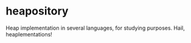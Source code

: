 # heapository
Heap implementation in several languages, for studying purposes. Hail, heaplementations!
